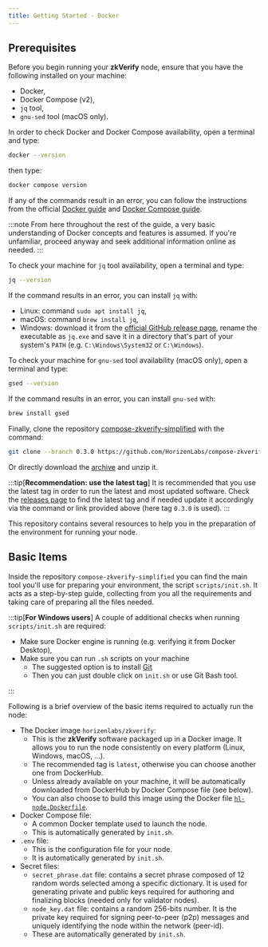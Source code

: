 ```yaml
---
title: Getting Started - Docker
---
```


## Prerequisites

Before you begin running your **zkVerify** node, ensure that you have the following installed on your machine:

- Docker,
- Docker Compose (v2),
- `jq` tool,
- `gnu-sed` tool (macOS only).

In order to check Docker and Docker Compose availability, open a terminal and type:

```bash
docker --version
```

then type:

```bash
docker compose version
```

If any of the commands result in an error, you can follow the instructions from the official [Docker guide](https://docs.docker.com/engine/install/) and [Docker Compose guide](https://docs.docker.com/compose/install/).

:::note
From here throughout the rest of the guide, a very basic understanding of Docker concepts and features is assumed. If you're unfamiliar, proceed anyway and seek additional information online as needed.
:::

To check your machine for `jq` tool availability, open a terminal and type:

```bash
jq --version
```

If the command results in an error, you can install `jq` with:

- Linux: command `sudo apt install jq`,
- macOS: command `brew install jq`,
- Windows: download it from the [official GitHub release page](https://github.com/jqlang/jq/releases/), rename the executable as `jq.exe` and save it in a directory that's part of your system's `PATH` (e.g. `C:\Windows\System32` or `C:\Windows`).

To check your machine for `gnu-sed` tool availability (macOS only), open a terminal and type:

```bash
gsed --version
```

If the command results in an error, you can install `gnu-sed` with:

```bash
brew install gsed
```

Finally, clone the repository [compose-zkverify-simplified](https://github.com/HorizenLabs/compose-zkverify-simplified) with the command:

```bash
git clone --branch 0.3.0 https://github.com/HorizenLabs/compose-zkverify-simplified.git
```

Or directly download the [archive](https://github.com/HorizenLabs/compose-zkverify-simplified/archive/refs/tags/0.3.0.zip) and unzip it.

:::tip[**Recommendation: use the latest tag**]
It is recommended that you use the latest tag in order to run the latest and most updated software. Check the [releases page](https://github.com/HorizenLabs/compose-zkverify-simplified/releases) to find the latest tag and if needed update it accordingly via the command or link provided above (here tag `0.3.0` is used).
:::

This repository contains several resources to help you in the preparation of the environment for running your node.

## Basic Items

Inside the repository `compose-zkverify-simplified` you can find the main tool you'll use for preparing your environment, the script `scripts/init.sh`. It acts as a step-by-step guide, collecting from you all the requirements and taking care of preparing all the files needed.

:::tip[**For Windows users**]
A couple of additional checks when running `scripts/init.sh` are required:

- Make sure Docker engine is running (e.g. verifying it from Docker Desktop),
- Make sure you can run `.sh` scripts on your machine
  - The suggested option is to install [Git](https://git-scm.com/downloads/win)
  - Then you can just double click on `init.sh` or use Git Bash tool.

:::

Following is a brief overview of the basic items required to actually run the node:

- The Docker image `horizenlabs/zkverify`:
  - This is the **zkVerify** software packaged up in a Docker image.  It allows you to run the node consistently on every platform (Linux, Windows, macOS, ...).
  - The recommended tag is `latest`, otherwise you can choose another one from DockerHub.
  - Unless already available on your machine, it will be automatically downloaded from DockerHub by Docker Compose file (see below).
  - You can also choose to build this image using the Docker file [`hl-node.Dockerfile`](https://github.com/HorizenLabs/zkVerify/blob/main/docker/dockerfiles/hl-node.Dockerfile).
- Docker Compose file:
  - A common Docker template used to launch the node.
  - This is automatically generated by `init.sh`.
- `.env` file:
  - This is the configuration file for your node.
  - It is automatically generated by `init.sh`.
- Secret files:
  - `secret_phrase.dat` file: contains a secret phrase composed of 12 random words selected among a specific dictionary. It is used for generating private and public keys required for authoring and finalizing blocks (needed only for validator nodes).
  - `node_key.dat` file: contains a random 256-bits number. It is the private key required for signing peer-to-peer (p2p) messages and uniquely identifying the node within the network (peer-id).
  - These are automatically generated by `init.sh`.
